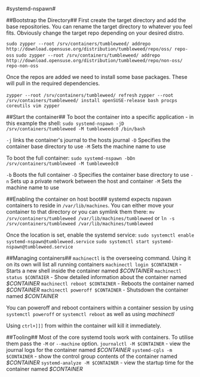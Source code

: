 #systemd-nspawn#

##Bootstrap the Directory##
First create the target directory and add the base repositories. You can rename the target directory to whatever you feel fits. Obviously change the target repo depending on your desired distro.

`sudo zypper --root /srv/containers/tumbleweed/ addrepo http://download.opensuse.org/distribution/tumbleweed/repo/oss/ repo-oss`
`sudo zypper --root /srv/containers/tumbleweed/ addrepo http://download.opensuse.org/distribution/tumbleweed/repo/non-oss/ repo-non-oss`

Once the repos are added we need to install some base packages. These will pull in the required dependencies.

`zypper --root /srv/containers/tumbleweed/ refresh`
`zypper --root /srv/containers/tumbleweed/ install openSUSE-release bash procps coreutils vim zypper`

##Start the container##
To boot the container into a specific application - in this example the shell:
`sudo systemd-nspawn -jD /srv/containers/tumbleweed -M tumbleweedc0 /bin/bash`

`-j` links the container's journal to the hosts journal
`-D` Specifies the container base directory to use
`-M` Sets the machine name to use

To boot the full container:
`sudo systemd-nspawn -bDn /srv/containers/tumbleweed -M tumbleweedc0`

`-b` Boots the full container
`-D` Specifies the container base directory to use
`-n` Sets up a private network between the host and container
`-M` Sets the machine name to use

##Enabling the container on host boot##
systemd expects nspawn containers to reside in `/var/lib/machines`. You can either move your container to that directory or you can symlink them there:
`mv /srv/containers/tumbleweed /var/lib/machines/tumbleweed`
or
`ln -s /srv/containers/tumbleweed /var/lib/machines/tumbleweed`

Once the location is set, enable the systemd service:
`sudo systemctl enable systemd-nspawn@tumbleweed.service`
`sudo systemctl start systemd-nspawn@tumbleweed.service`

##Managing containers##
`machinectl` is the overseeing command. Using it on its own will list all running containers
`machinectl login $CONTAINER` - Starts a new shell inside the container named _$CONTAINER_
`machinectl status $CONTAIER` - Show detailed information about the container named _$CONTAINER_
`machinectl reboot $CONTAINER` - Reboots the container named _$CONTAINER_
`machinectl poweroff $CONTAINER` - Shutsdown the container named _$CONTAINER_

You can poweroff and reboot containers within a container session by using `systemctl poweroff` or `systemctl reboot` as well as using _machinectl_

Using `ctrl+]]]` from within the container will kill it immediately.

##Tooling##
Most of the core systemd tools work with containers. To utilise them pass the `-M` or `--machine` option.
`journalctl -M $CONTAINER` - view the journal logs for the container named _$CONTAINER_
`systemd-cgls -m $CONTAINER` - show the control group contents of the container named _$CONTAINER_
`systemd-analyze -M $CONTAINER` - view the startup time for the container named _$CONTAINER_
